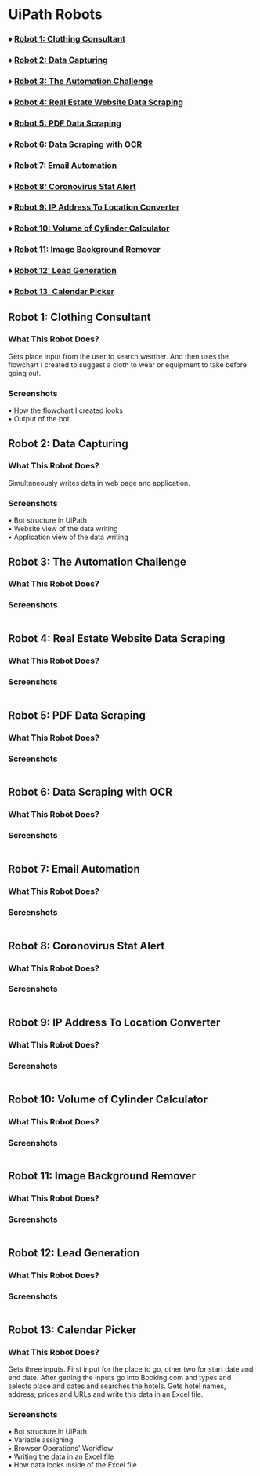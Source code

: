 # UiPath Robots
### ♦ [Robot 1: Clothing Consultant](#robot-1)
### ♦ [Robot 2: Data Capturing](#robot-2)
### ♦ [Robot 3: The Automation Challenge](#robot-3)
### ♦ [Robot 4: Real Estate Website Data Scraping](#robot-4)
### ♦ [Robot 5: PDF Data Scraping](#robot-5)
### ♦ [Robot 6: Data Scraping with OCR](#robot-6)
### ♦ [Robot 7: Email Automation](#robot-7)
### ♦ [Robot 8: Coronovirus Stat Alert](#robot-8)
### ♦ [Robot 9: IP Address To Location Converter](#robot-9)
### ♦ [Robot 10: Volume of Cylinder Calculator](#robot-10)
### ♦ [Robot 11: Image Background Remover](#robot-11)
### ♦ [Robot 12: Lead Generation](#robot-12)
### ♦ [Robot 13: Calendar Picker](#robot-13)

## Robot 1: Clothing Consultant <a name="robot-1"></a>
### What This Robot Does?
Gets place input from the user to search weather.
And then uses the flowchart I created to suggest a cloth to wear or equipment to take before going out.
### Screenshots
<div>
  • How the flowchart I created looks
  <div align="center">    
    <img src="https://github.com/FikretGezer/UiPathRobots/assets/64322071/fb380085-6acc-4b8e-ac9e-aecec68a3bc6" alt="" />
  </div>
</div>
<div>
  • Output of the bot
  <div align="center">    
    <img src="https://github.com/FikretGezer/UiPathRobots/assets/64322071/57e70963-7b03-48ee-a806-f925616b82a2" alt="" />
  </div>
</div>

## Robot 2: Data Capturing <a name="robot-2"></a>
### What This Robot Does?
Simultaneously writes data in web page and application.
### Screenshots
<div>
  • Bot structure in UiPath
  <div align="center">    
    <img src="https://github.com/FikretGezer/UiPathRobots/assets/64322071/2080bd92-94a3-4688-a03f-5a00595a3205" alt="" />
  </div>
</div>
<div>
  • Website view of the data writing
  <div align="center">    
    <img src="https://github.com/FikretGezer/UiPathRobots/assets/64322071/4bb357ca-ad53-40bd-8771-8a6543e9db15" alt="" />
  </div>
</div>
<div>
  • Application view of the data writing
  <div align="center">    
    <img src="https://github.com/FikretGezer/UiPathRobots/assets/64322071/499a153e-85d7-4d8a-a2fc-7754619266d1" alt="" />
  </div>
</div>

## Robot 3: The Automation Challenge <a name="robot-3"></a>
### What This Robot Does?
### Screenshots
<div>
  <div align="center">    
    <img src="https://github.com/FikretGezer/UiPathRobots/assets/64322071/1975e013-d2e3-47f8-acb9-5212e2626c14" alt="" />
  </div>
</div>
<div>
  <div align="center">    
    <img src="https://github.com/FikretGezer/UiPathRobots/assets/64322071/8b4ab54a-acf3-49b7-af8a-8507aed6e222" alt="" />
  </div>
</div>
<div>
  <div align="center">    
    <img src="https://github.com/FikretGezer/UiPathRobots/assets/64322071/2f652b1a-8269-4ace-993b-b6e8ae4ebcfb" alt="" />
  </div>
</div>

## Robot 4: Real Estate Website Data Scraping <a name="robot-4"></a>
### What This Robot Does?
### Screenshots
<div>
  <div align="center">    
    <img src="https://github.com/FikretGezer/UiPathRobots/assets/64322071/6d496530-cec2-4237-8441-a337e5222271" alt="" />
  </div>
</div>
<div>
  <div align="center">    
    <img src="https://github.com/FikretGezer/UiPathRobots/assets/64322071/c6c3806d-3f4c-4e33-9ba7-d0335e1abd3a" alt="" />
  </div>
</div>
<div>
  <div align="center">    
    <img src="https://github.com/FikretGezer/UiPathRobots/assets/64322071/e31c8dfc-ebcb-43d6-9708-a70a60ce5d8e" alt="" />
  </div>
</div>
<div>
  <div align="center">    
    <img src="https://github.com/FikretGezer/UiPathRobots/assets/64322071/fc997b2e-109d-42f1-9454-c4a669016376" alt="" />
  </div>
</div>
<div>
  <div align="center">    
    <img src="https://github.com/FikretGezer/UiPathRobots/assets/64322071/10a9150e-c6f8-4ab2-8c64-1439a2ab6601" alt="" />
  </div>
</div>

## Robot 5: PDF Data Scraping <a name="robot-5"></a>
### What This Robot Does?
### Screenshots
<div>
  <div align="center">    
    <img src="https://github.com/FikretGezer/UiPathRobots/assets/64322071/a42ac6a7-b6fd-4d80-89c7-30fe9b4b87f6" alt="" />
  </div>
</div>
<div>
  <div align="center">    
    <img src="https://github.com/FikretGezer/UiPathRobots/assets/64322071/bc81030b-daf4-4c3d-b8e8-a9e4a3cafd41" alt="" />
  </div>
</div>

## Robot 6: Data Scraping with OCR <a name="robot-6"></a>
### What This Robot Does?
### Screenshots
<div>
  <div align="center">    
    <img src="https://github.com/FikretGezer/UiPathRobots/assets/64322071/6c90f997-c0a0-4279-9bfa-3d861f4523b8" alt="" />
  </div>
</div>
<div>
  <div align="center">    
    <img src="https://github.com/FikretGezer/UiPathRobots/assets/64322071/baac3297-a4cb-4a20-8ade-f13c50f849df" alt="" />
  </div>
</div>
<div>
  <div align="center">    
    <img src="https://github.com/FikretGezer/UiPathRobots/assets/64322071/1802bb85-19c3-438d-866f-a9aa17ea4d02" alt="" />
  </div>
</div>
<div>
  <div align="center">    
    <img src="https://github.com/FikretGezer/UiPathRobots/assets/64322071/9ddb703a-b4fd-4b9f-9d73-cf4d531a11ed" alt="" />
  </div>
</div>

## Robot 7: Email Automation <a name="robot-7"></a>
### What This Robot Does?
### Screenshots
<div>
  <div align="center">    
    <img src="https://github.com/FikretGezer/UiPathRobots/assets/64322071/9d632c2b-3a71-4aab-b3c2-a70bcc105193" alt="" />
  </div>
</div>
<div>
  <div align="center">    
    <img src="https://github.com/FikretGezer/UiPathRobots/assets/64322071/836835e2-f905-401b-accc-6aef12921566" alt="" />
  </div>
</div>
<div>
  <div align="center">    
    <img src="https://github.com/FikretGezer/UiPathRobots/assets/64322071/31cd6120-1728-4c7b-b131-7cf6c957010e" alt="" />
  </div>
</div>
<div>
  <div align="center">    
    <img src="https://github.com/FikretGezer/UiPathRobots/assets/64322071/75e25215-7443-497e-b580-58fdf7727b7a" alt="" />
  </div>
</div>
<div>
  <div align="center">    
    <img src="https://github.com/FikretGezer/UiPathRobots/assets/64322071/b518fedc-98ce-4f41-bc63-5a9c805bd993" alt="" />
  </div>
</div>

## Robot 8: Coronovirus Stat Alert <a name="robot-8"></a>
### What This Robot Does?
### Screenshots
<div>
  <div align="center">    
    <img src="https://github.com/FikretGezer/UiPathRobots/assets/64322071/fccdbdac-864a-4a25-b146-684ddee9deaa" alt="" />
  </div>
</div>
<div>
  <div align="center">    
    <img src="https://github.com/FikretGezer/UiPathRobots/assets/64322071/8fd2a27c-f31e-4d0f-89ce-c57f3d503311" alt="" />
  </div>
</div>
<div>
  <div align="center">    
    <img src="https://github.com/FikretGezer/UiPathRobots/assets/64322071/2c72e203-c686-4f27-aee2-a62d6d8b79bf" alt="" />
  </div>
</div>
<div>
  <div align="center">    
    <img src="https://github.com/FikretGezer/UiPathRobots/assets/64322071/6e90bb7d-82ef-4600-9363-8789529ed707" alt="" />
  </div>
</div>

## Robot 9: IP Address To Location Converter <a name="robot-9"></a>
### What This Robot Does?
### Screenshots
<div>
  <div align="center">    
    <img src="https://github.com/FikretGezer/UiPathRobots/assets/64322071/2b53f6b8-03f0-4432-a859-d10f2e1853ea" alt="" />
  </div>
</div>
<div>
  <div align="center">    
    <img src="https://github.com/FikretGezer/UiPathRobots/assets/64322071/a34762f0-ddd4-4263-b4a9-4bb76eaca268" alt="" />
  </div>
</div>
<div>
  <div align="center">    
    <img src="https://github.com/FikretGezer/UiPathRobots/assets/64322071/0e82206c-781c-41ac-b266-039ed88ec5c4" alt="" />
  </div>
</div>

## Robot 10: Volume of Cylinder Calculator <a name="robot-10"></a>
### What This Robot Does?
### Screenshots
<div>
  <div align="center">    
    <img src="https://github.com/FikretGezer/UiPathRobots/assets/64322071/05993710-9485-42e1-8e10-3ad714c23191" alt="" />
  </div>
</div>
<div>
  <div align="center">    
    <img src="https://github.com/FikretGezer/UiPathRobots/assets/64322071/84ccc176-44bc-4559-a531-e478eeeb24e2" alt="" />
  </div>
</div>
<div>
  <div align="center">    
    <img src="https://github.com/FikretGezer/UiPathRobots/assets/64322071/a3d07cf8-2177-4e85-b4df-4d078185cfbe" alt="" />
  </div>
</div>

## Robot 11: Image Background Remover <a name="robot-11"></a>
### What This Robot Does?
### Screenshots
<div>
  <div align="center">    
    <img src="https://github.com/FikretGezer/UiPathRobots/assets/64322071/d1c2e73d-9314-40a8-bdb9-ed83dfafa381" alt="" />
  </div>
</div>
<div>
  <div align="center">    
    <img src="https://github.com/FikretGezer/UiPathRobots/assets/64322071/6865c4ff-c89f-4cdf-a1bd-68de4427ae1a" alt="" />
  </div>
</div>
<div>
  <div align="center">    
    <img src="https://github.com/FikretGezer/UiPathRobots/assets/64322071/5b56a27a-fee6-4f7b-a817-891f44bf8663" alt="" />
  </div>
</div>
<div>
  <div align="center">    
    <img src="https://github.com/FikretGezer/UiPathRobots/assets/64322071/843b4a58-5cd2-4acb-91ba-d6e0bb0724c7" alt="" />
  </div>
</div>
<div>
  <div align="center">    
    <img src="https://github.com/FikretGezer/UiPathRobots/assets/64322071/da3c2cfd-93f2-4753-b5e4-9eaa43cb1c06" alt="" />
  </div>
</div>

## Robot 12: Lead Generation <a name="robot-12"></a>
### What This Robot Does?
### Screenshots
<div>
  <div align="center">    
    <img src="https://github.com/FikretGezer/UiPathRobots/assets/64322071/37d39579-8b25-4c30-bee9-e616c4c837c8" alt="" />
  </div>
</div>
<div>
  <div align="center">    
    <img src="https://github.com/FikretGezer/UiPathRobots/assets/64322071/78d6c454-7aec-48fb-a0c9-5565f132908e" alt="" />
  </div>
</div>
<div>
  <div align="center">    
    <img src="https://github.com/FikretGezer/UiPathRobots/assets/64322071/aa4ce264-ae1e-4d84-95ba-7c543bdc46d0" alt="" />
  </div>
</div>
<div>
  <div align="center">    
    <img src="https://github.com/FikretGezer/UiPathRobots/assets/64322071/9f542173-1a4f-4a71-a0aa-f729e98b1883" alt="" />
  </div>
</div>
<div>
  <div align="center">    
    <img src="https://github.com/FikretGezer/UiPathRobots/assets/64322071/24eed79d-ce43-4204-b674-b14e248dd662" alt="" />
  </div>
</div>

## Robot 13: Calendar Picker <a name="robot-13"></a>
### What This Robot Does?
Gets three inputs. First input for the place to go, other two for start date and end date. After getting the inputs go into Booking.com and types and selects place and dates and searches the hotels. Gets hotel names, address, prices and URLs and write this data in an Excel file.
### Screenshots
<div>
  • Bot structure in UiPath
  <div align="center">    
    <img src="https://github.com/FikretGezer/UiPathRobots/assets/64322071/872937c0-c057-4442-9d81-1a7d2507901e" alt="" />
  </div>
</div>
<div>
  • Variable assigning
  <div align="center">    
    <img src="https://github.com/FikretGezer/UiPathRobots/assets/64322071/aae2122d-00da-461c-bcc2-ffcb0e3e9da5" alt="" />
  </div>
</div>
<div>
  • Browser Operations' Workflow
  <div align="center">    
    <img src="https://github.com/FikretGezer/UiPathRobots/assets/64322071/cac60ec8-9299-4142-af12-d67f6d09abe5" alt="" />
  </div>
</div>
<div>
  • Writing the data in an Excel file
  <div align="center">    
    <img src="https://github.com/FikretGezer/UiPathRobots/assets/64322071/fb9b0f7d-041b-4919-8200-153ea40000eb" alt="" />
  </div>
</div>
<div>
  • How data looks inside of the Excel file
  <div align="center">    
    <img src="https://github.com/FikretGezer/UiPathRobots/assets/64322071/21901a90-8d29-4661-a7b5-d4b911e5d023" alt="" />
  </div>
</div>
